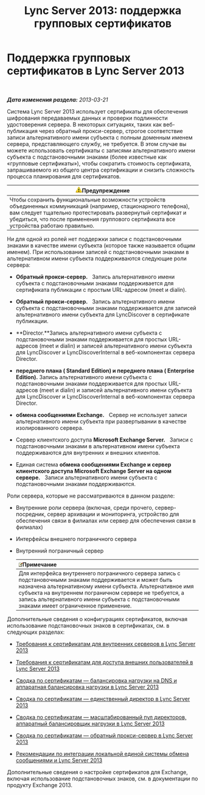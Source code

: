 ﻿---
title: 'Lync Server 2013: поддержка групповых сертификатов'
TOCTitle: Поддержка групповых сертификатов
ms:assetid: 0bae2aa8-b6dc-46f5-a3be-3fe7581809d4
ms:mtpsurl: https://technet.microsoft.com/ru-ru/library/Hh202161(v=OCS.15)
ms:contentKeyID: 49308909
ms.date: 05/19/2016
mtps_version: v=OCS.15
ms.translationtype: HT
---

# Поддержка групповых сертификатов в Lync Server 2013

 

_**Дата изменения раздела:** 2013-03-21_

Система Lync Server 2013 использует сертификаты для обеспечения шифрования передаваемых данных и проверки подлинности удостоверения сервера. В некоторых ситуациях, таких как веб-публикация через обратный прокси-сервер, строгое соответствие записи альтернативного имени субъекта с полным доменным именем сервера, представляющего службу, не требуется. В этом случае вы можете использовать сертификаты с записями альтернативного имени субъекта с подстановочными знаками (более известные как «групповые сертификаты»), чтобы сократить стоимость сертификата, запрашиваемого из общего центра сертификации и снизить сложность процесса планирования для сертификатов.

<table>
<thead>
<tr class="header">
<th><img src="images/Gg412910.warning(OCS.15).gif" title="warning" alt="warning" />Предупреждение</th>
</tr>
</thead>
<tbody>
<tr class="odd">
<td>Чтобы сохранить функциональные возможности устройств объединенных коммуникаций (например, стационарного телефона), вам следует тщательно протестировать развернутый сертификат и убедиться, что после применения группового сертификата все устройства работаю правильно.</td>
</tr>
</tbody>
</table>


Ни для одной из ролей нет поддержки записи с подстановочными знаками в качестве имени субъекта (которое также называется общим именем). При использовании записей с подстановочными знаками в альтернативном имени субъекта поддерживаются следующие роли сервера:

  -   
    **Обратный прокси-сервер.**   Запись альтернативного имени субъекта с подстановочными знаками поддерживается для сертификата публикации с простым URL-адресом (meet и dialin).

  -   
    **Обратный прокси-сервер.**   Запись альтернативного имени субъекта с подстановочными знаками поддерживается для записей альтернативного имени субъекта для LyncDiscover в сертификате публикации.

  -   
    **Director.**Запись альтернативного имени субъекта с подстановочными знаками поддерживается для простых URL-адресов (meet и dialin) и записей альтернативного имени субъекта для LyncDiscover и LyncDiscoverInternal в веб-компонентах сервера Director.

  -   
    **переднего плана ( Standard Edition) и переднего плана ( Enterprise Edition).** Запись альтернативного имени субъекта с подстановочными знаками поддерживается для простых URL-адресов (meet и dialin) и записей альтернативного имени субъекта для LyncDiscover и LyncDiscoverInternal в веб-компонентах сервера Director.

  -   
    **обмена сообщениями Exchange.**   Сервер не использует записи альтернативного имени субъекта при развертывании в качестве изолированного сервера.

  -   
    Сервер клиентского доступа **Microsoft Exchange Server.**   Записи с подстановочными знаками в альтернативном имени субъекта поддерживаются для внутренних и внешних клиентов.

  -   
    Единая система **обмена сообщениями Exchange и сервер клиентского доступа Microsoft Exchange Server на одном сервере.**   Записи альтернативного имени субъекта с подстановочными знаками поддерживаются.

Роли сервера, которые не рассматриваются в данном разделе:

  - Внутренние роли сервера (включая, среди прочего, сервер- посредник, сервер архивации и мониторинга, устройство для обеспечения связи в филиалах или сервер для обеспечения связи в филиалах)

  - Интерфейсы внешнего пограничного сервера

  - Внутренний пограничный сервер
    
    <table>
    <thead>
    <tr class="header">
    <th><img src="images/Gg398412.note(OCS.15).gif" title="note" alt="note" />Примечание</th>
    </tr>
    </thead>
    <tbody>
    <tr class="odd">
    <td>Для интерфейса внутреннего пограничного сервера запись с подстановочными знаками поддерживается и может быть назначена альтернативному имени субъекта. Альтернативное имя субъекта на внутреннем пограничном сервере не требуется, а запись альтернативного имени субъекта с подстановочными знаками имеет ограниченное применение.</td>
    </tr>
    </tbody>
    </table>


Дополнительные сведения о конфигурациях сертификатов, включая использование подстановочных знаков в сертификатах, см. в следующих разделах:

  - [Требования к сертификатам для внутренних серверов в Lync Server 2013](lync-server-2013-certificate-requirements-for-internal-servers.md)

  - [Требования к сертификатам для доступа внешних пользователей в Lync Server 2013](lync-server-2013-certificate-requirements-for-external-user-access.md)

  - [Сводка по сертификатам — балансировка нагрузки на DNS и аппаратная балансировка нагрузки в Lync Server 2013](lync-server-2013-certificate-summary-dns-and-hlb-load-balanced.md)

  - [Сводка по сертификатам — единственный директор в Lync Server 2013](lync-server-2013-certificate-summary-single-director.md)

  - [Сводка по сертификатам — масштабированный пул директоров, аппаратный балансировщик нагрузки в Lync Server 2013](lync-server-2013-certificate-summary-scaled-director-pool-hardware-load-balancer.md)

  - [Сводка по сертификатам — обратный прокси-сервер в Lync Server 2013](lync-server-2013-certificate-summary-reverse-proxy.md)

  - [Рекомендации по интеграции локальной единой системы обмена сообщениями и Lync Server 2013](lync-server-2013-guidelines-for-integrating-on-premises-unified-messaging.md)

Дополнительные сведения о настройке сертификатов для Exchange, включая использование подстановочных знаков, см. в документации по продукту Exchange 2013.

